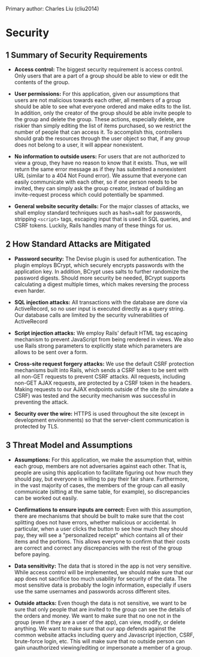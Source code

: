 Primary author: Charles Liu (cliu2014)

# Security #

## 1 Summary of Security Requirements ##

+ **Access control:** The biggest security requirement is access control. Only users that are a part of a group should be able to view or edit the contents of the group.

+ **User permissions:** For this application, given our assumptions that users are not malicious towards each other, all members of a group should be able to see what everyone ordered and make edits to the list. In addition, only the creator of the group should be able invite people to the group and delete the group. These actions, especially delete, are riskier than simply editing the list of items purchased, so we restrict the number of people that can access it. To accomplish this, controllers should grab the resources through the user object so that, if any group does not belong to a user, it will appear nonexistent.

+ **No information to outside users:** For users that are not authorized to view a group, they have no reason to know that it exists. Thus, we will return the same error message as if they has submitted a nonexistent URL (similar to a 404 Not Found error). We assume that everyone can easily communicate with each other, so if one person needs to be invited, they can simply ask the group creator, instead of building an invite-request process which could potentially be spammed.

+ **General website security details:** For the major classes of attacks, we shall employ standard techniques such as hash+salt for passwords, stripping `<script>` tags, escaping input that is used in SQL queries, and CSRF tokens. Luckily, Rails handles many of these things for us.

## 2 How Standard Attacks are Mitigated ##

+ **Password security:** The Devise plugin is used for authentication. The plugin employs BCrypt, which securely encrypts passwords with the application key. In addition, BCrypt uses salts to further randomize the password digests. Should more security be needed, BCrypt supports calculating a digest multiple times, which makes reversing the process even harder.

+ **SQL injection attacks:** All transactions with the database are done via ActiveRecord, so no user input is executed directly as a query string. Our database calls are limited by the security vulnerabilities of ActiveRecord

+ **Script injection attacks:** We employ Rails' default HTML tag escaping mechanism to prevent JavaScript from being rendered in views. We also use Rails strong parameters to explicitly state which parameters are allows to be sent over a form.

+ **Cross-site request forgery attacks:** We use the default CSRF protection mechanisms built into Rails, which sends a CSRF token to be sent with all non-GET requests to prevent CSRF attacks. All requests, including non-GET AJAX requests, are protected by a CSRF token in the headers. Making requests to our AJAX endpoints outside of the site (to simulate a CSRF) was tested and the security mechanism was successful in preventing the attack.

+ **Security over the wire:** HTTPS is used throughout the site (except in development environments) so that the server-client communication is protected by TLS.

## 3 Threat Model and Assumptions ##

+ **Assumptions:** For this application, we make the assumption that, within each group, members are not adversaries against each other. That is, people are using this application to facilitate figuring out how much they should pay, but everyone is willing to pay their fair share. Furthermore, in the vast majority of cases, the members of the group can all easily communicate (sitting at the same table, for example), so discrepancies can be worked out easily.

+ **Confirmations to ensure inputs are correct:** Even with this assumption, there are mechanisms that should be built to make sure that the cost splitting does not have errors, whether malicious or accidental. In particular, when a user clicks the button to see how much  they should pay, they will see a "personalized receipt" which contains all of their items and the portions. This allows everyone to confirm that their costs are correct and correct any discrepancies with the rest of the group before paying.

+ **Data sensitivity:** The data that is stored in the app is not very sensitive. While access control will be implemented, we should make sure that our app does not sacrifice too much usability for security of the data. The most sensitive data is probably the login information, especially if users use the same usernames and passwords across different sites. 

+ **Outside attacks:** Even though the data is not sensitive, we want to be sure that only people that are invited to the group can see the details of the orders and money. We want to make sure that no one not in the group (even if they are a user of the app), can view, modify, or delete anything. We want to make sure that our app defends against the common website attacks including query and Javascript injection, CSRF, brute-force login, etc. This will make sure that no outside person can gain unauthorized viewing/editing or impersonate a member of a group.